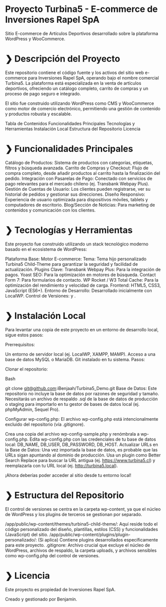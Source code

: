 # Proyecto Turbina5 - E-commerce de Inversiones Rapel SpA
Sitio E-commerce de Artículos Deportivos desarrollado sobre la plataforma WordPress y WooCommerce.



# ❯ Descripción del Proyecto
Este repositorio contiene el código fuente y los activos del sitio web e-commerce para Inversiones Rapel SpA, operando bajo el nombre comercial Turbina5. La plataforma está especializada en la venta de artículos deportivos, ofreciendo un catálogo completo, carrito de compras y un proceso de pago seguro e integrado.

El sitio fue construido utilizando WordPress como CMS y WooCommerce como motor de comercio electrónico, permitiendo una gestión de contenido y productos robusta y escalable.

Tabla de Contenidos
Funcionalidades Principales
Tecnologías y Herramientas
Instalación Local
Estructura del Repositorio
Licencia

# ❯ Funcionalidades Principales
Catálogo de Productos: Sistema de productos con categorías, etiquetas, filtros y búsqueda avanzada.
Carrito de Compras y Checkout: Flujo de compra completo, desde añadir productos al carrito hasta la finalización del pedido.
Integración con Pasarelas de Pago: Conectado con servicios de pago relevantes para el mercado chileno (ej. Transbank Webpay Plus).
Gestión de Cuentas de Usuario: Los clientes pueden registrarse, ver su historial de pedidos y gestionar sus direcciones.
Diseño Responsivo: Experiencia de usuario optimizada para dispositivos móviles, tablets y computadores de escritorio.
Blog/Sección de Noticias: Para marketing de contenidos y comunicación con los clientes.

# ❯ Tecnologías y Herramientas
Este proyecto fue construido utilizando un stack tecnológico moderno basado en el ecosistema de WordPress:

Plataforma Base:
Motor E-commerce:
Tema: Tema hijo personalizado Turbina5 Child-Theme para garantizar la seguridad y facilidad de actualización.
Plugins Clave:
Transbank Webpay Plus: Para la integración de pagos.
Yoast SEO: Para la optimización en motores de búsqueda.
Contact Form 7: Para formularios de contacto.
WP Rocket / W3 Total Cache: Para la optimización del rendimiento y velocidad de carga.
Frontend: HTML5, CSS3, JavaScript (ES6+).
Entorno de Desarrollo: Desarrollado inicialmente con LocalWP.
Control de Versiones: y .

# ❯ Instalación Local
Para levantar una copia de este proyecto en un entorno de desarrollo local, sigue estos pasos:

Prerrequisitos:

Un entorno de servidor local (ej. LocalWP, XAMPP, MAMP).
Acceso a una base de datos MySQL o MariaDB.
Git instalado en tu sistema.
Pasos:

Clonar el repositorio:

Bash

git clone git@github.com:iBenjaah/Turbina5_Demo.git
Base de Datos:
Este repositorio no incluye la base de datos por razones de seguridad y tamaño. Necesitarás un archivo de respaldo .sql de la base de datos de producción o staging para importarlo en tu gestor de bases de datos local (ej. phpMyAdmin, Sequel Pro).

Configurar wp-config.php:
El archivo wp-config.php está intencionalmente excluido del repositorio (vía .gitignore).

Crea una copia del archivo wp-config-sample.php y renómbrala a wp-config.php.
Edita wp-config.php con las credenciales de tu base de datos local: DB_NAME, DB_USER, DB_PASSWORD, DB_HOST.
Actualizar URLs en la Base de Datos:
Una vez importada la base de datos, es probable que las URLs sigan apuntando al dominio de producción. Usa un plugin como Better Search Replace para buscar la URL antigua (ej. https://www.turbina5.cl) y reemplazarla con tu URL local (ej. http://turbina5.local).

¡Ahora deberías poder acceder al sitio desde tu entorno local!

# ❯ Estructura del Repositorio
El control de versiones se centra en la carpeta wp-content, ya que el núcleo de WordPress y los plugins de terceros se gestionan por separado.

/app/public/wp-content/themes/turbina5-child-theme/: Aquí reside todo el código personalizado del diseño, plantillas, estilos (CSS) y funcionalidades (JavaScript) del sitio.
/app/public/wp-content/plugins/plugin-personalizado/: (Si aplica) Contiene plugins desarrollados específicamente para este proyecto.
.gitignore: Archivo crucial que excluye el núcleo de WordPress, archivos de respaldo, la carpeta uploads, y archivos sensibles como wp-config.php del control de versiones.

# ❯ Licencia
Este proyecto es propiedad de Inversiones Rapel SpA.

Creado y gestionado por Benjamín.